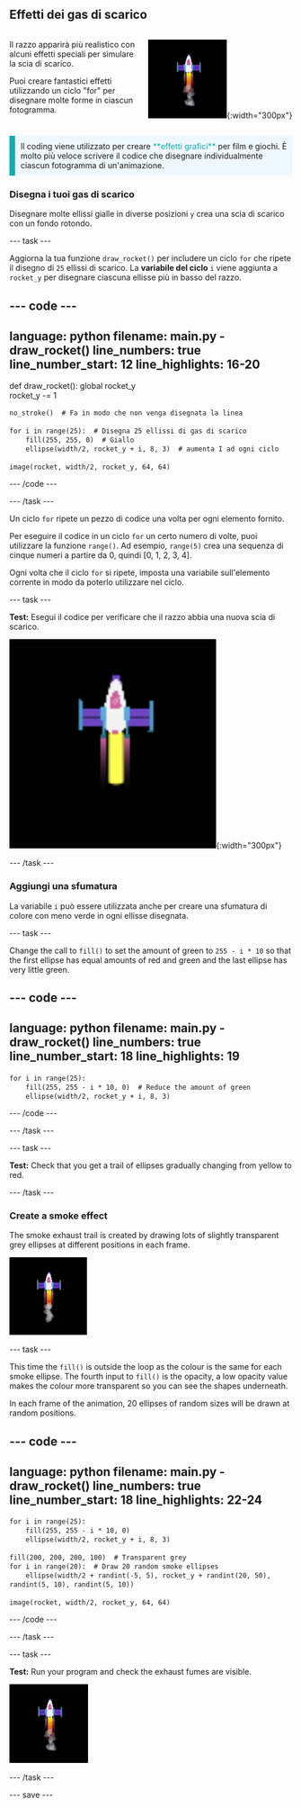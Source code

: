 ## Effetti dei gas di scarico

<div style="display: flex; flex-wrap: wrap">
<div style="flex-basis: 200px; flex-grow: 1; margin-right: 15px;">

Il razzo apparirà più realistico con alcuni effetti speciali per simulare la scia di scarico. 

Puoi creare fantastici effetti utilizzando un ciclo "for" per disegnare molte forme in ciascun fotogramma.

</div>
<div>

![The rocket mid flight with an exhaust trail.](images/flying_rocket.gif){:width="300px"}

</div>
</div>

<p style="border-left: solid; border-width:10px; border-color: #0faeb0; background-color: aliceblue; padding: 10px;">
Il coding viene utilizzato per creare <span style="color: #0faeb0">**effetti grafici**</span> per film e giochi. È molto più veloce scrivere il codice che disegnare individualmente ciascun fotogramma di un'animazione. </p>

### Disegna i tuoi gas di scarico

Disegnare molte ellissi gialle in diverse posizioni `y` crea una scia di scarico con un fondo rotondo.

--- task ---

Aggiorna la tua funzione `draw_rocket()` per includere un ciclo `for` che ripete il disegno di `25` ellissi di scarico. La  **variabile del ciclo** `i` viene aggiunta a `rocket_y` per disegnare ciascuna ellisse più in basso del razzo.

--- code ---
---
language: python filename: main.py - draw_rocket() line_numbers: true line_number_start: 12
line_highlights: 16-20
---

def draw_rocket(): global rocket_y   
rocket_y -= 1   

    no_stroke()  # Fa in modo che non venga disegnata la linea
    
    for i in range(25):  # Disegna 25 ellissi di gas di scarico
        fill(255, 255, 0)  # Giallo
        ellipse(width/2, rocket_y + i, 8, 3)  # aumenta I ad ogni ciclo 
    
    image(rocket, width/2, rocket_y, 64, 64)


--- /code ---

--- /task ---

Un ciclo `for` ripete un pezzo di codice una volta per ogni elemento fornito.

Per eseguire il codice in un ciclo `for` un certo numero di volte, puoi utilizzare la funzione `range()`. Ad esempio, `range(5)` crea una sequenza di cinque numeri a partire da 0, quindi [0, 1, 2, 3, 4].

Ogni volta che il ciclo `for` si ripete, imposta una variabile sull'elemento corrente in modo da poterlo utilizzare nel ciclo.

--- task ---

**Test:** Esegui il codice per verificare che il razzo abbia una nuova scia di scarico.

![A close-up of the rocket with an exhaust trail.](images/rocket_exhaust.png){:width="300px"}

--- /task ---

### Aggiungi una sfumatura

La variabile `i` può essere utilizzata anche per creare una sfumatura di colore con meno verde in ogni ellisse disegnata.

--- task ---

Change the call to `fill()` to set the amount of green to `255 - i * 10` so that the first ellipse has equal amounts of red and green and the last ellipse has very little green.

--- code ---
---
language: python filename: main.py - draw_rocket() line_numbers: true line_number_start: 18
line_highlights: 19
---

    for i in range(25):   
        fill(255, 255 - i * 10, 0)  # Reduce the amount of green    
        ellipse(width/2, rocket_y + i, 8, 3)

--- /code ---

--- /task ---

--- task ---

**Test:** Check that you get a trail of ellipses gradually changing from yellow to red.

--- /task ---

### Create a smoke effect

The smoke exhaust trail is created by drawing lots of slightly transparent grey ellipses at different positions in each frame.

![A slow animation of the smoke effect.](images/rocket_smoke.gif)

--- task ---

This time the `fill()` is outside the loop as the colour is the same for each smoke ellipse. The fourth input to `fill()` is the opacity, a low opacity value makes the colour more transparent so you can see the shapes underneath.

In each frame of the animation, 20 ellipses of random sizes will be drawn at random positions.

--- code ---
---
language: python filename: main.py - draw_rocket() line_numbers: true line_number_start: 18
line_highlights: 22-24
---

    for i in range(25):  
        fill(255, 255 - i * 10, 0)   
        ellipse(width/2, rocket_y + i, 8, 3)    
    
    fill(200, 200, 200, 100)  # Transparent grey   
    for i in range(20):  # Draw 20 random smoke ellipses    
        ellipse(width/2 + randint(-5, 5), rocket_y + randint(20, 50), randint(5, 10), randint(5, 10))    
    
    image(rocket, width/2, rocket_y, 64, 64)

--- /code ---

--- /task ---

--- task ---

**Test:** Run your program and check the exhaust fumes are visible.

![An animation of the rocket and exhaust trail with added smoke.](images/rocket_exhaust_circles.gif)

--- /task ---

--- save ---
